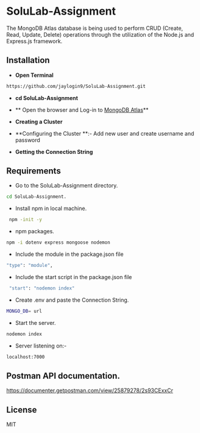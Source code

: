 # SoluLab-Assignment
The MongoDB Atlas database is being used to perform CRUD (Create, Read, Update, Delete) operations through the utilization of the Node.js and Express.js framework.

## Installation

- **Open Terminal**
```sh
https://github.com/jaylogin9/SoluLab-Assignment.git
```
* **cd SoluLab-Assignment**

* ** Open the browser and Log-in to [MongoDB Atlas](https://account.mongodb.com/account/login?nds=true)**

*  **Creating a Cluster**

* **Configuring the Cluster **:- Add new user and create  username and password

* **Getting the Connection String**


## Requirements 

* Go to the SoluLab-Assignment directory.
```sh
cd SoluLab-Assignment.
```
* Install npm in local machine.
```sh
 npm -init -y
```
* npm packages.
```sh
npm -i dotenv express mongoose nodemon
```
* Include the module in the package.json file
```sh
"type": "module", 
```
* Include the start script in the package.json file
```sh
 "start": "nodemon index"
```
* Create .env and paste the Connection String.
```sh
MONGO_DB= url
```
* Start the server.
```sh
nodemon index
```
* Server  listening on:-
```sh
localhost:7000
```


## Postman API documentation.

https://documenter.getpostman.com/view/25879278/2s93CExxCr

## License

MIT




